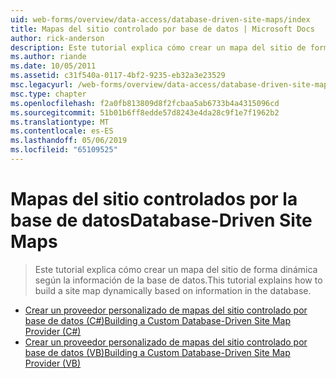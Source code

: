 ```yaml
---
uid: web-forms/overview/data-access/database-driven-site-maps/index
title: Mapas del sitio controlado por base de datos | Microsoft Docs
author: rick-anderson
description: Este tutorial explica cómo crear un mapa del sitio de forma dinámica según la información de la base de datos.
ms.author: riande
ms.date: 10/05/2011
ms.assetid: c31f540a-0117-4bf2-9235-eb32a3e23529
msc.legacyurl: /web-forms/overview/data-access/database-driven-site-maps
msc.type: chapter
ms.openlocfilehash: f2a0fb813809d8f2fcbaa5ab6733b4a4315096cd
ms.sourcegitcommit: 51b01b6ff8edde57d8243e4da28c9f1e7f1962b2
ms.translationtype: MT
ms.contentlocale: es-ES
ms.lasthandoff: 05/06/2019
ms.locfileid: "65109525"
---
```

# <a name="database-driven-site-maps"></a><span data-ttu-id="459b4-103">Mapas del sitio controlados por la base de datos</span><span class="sxs-lookup"><span data-stu-id="459b4-103">Database-Driven Site Maps</span></span>

> <span data-ttu-id="459b4-104">Este tutorial explica cómo crear un mapa del sitio de forma dinámica según la información de la base de datos.</span><span class="sxs-lookup"><span data-stu-id="459b4-104">This tutorial explains how to build a site map dynamically based on information in the database.</span></span>

- [<span data-ttu-id="459b4-105">Crear un proveedor personalizado de mapas del sitio controlado por base de datos (C#)</span><span class="sxs-lookup"><span data-stu-id="459b4-105">Building a Custom Database-Driven Site Map Provider (C#)</span></span>](building-a-custom-database-driven-site-map-provider-cs.md)
- [<span data-ttu-id="459b4-106">Crear un proveedor personalizado de mapas del sitio controlado por base de datos (VB)</span><span class="sxs-lookup"><span data-stu-id="459b4-106">Building a Custom Database-Driven Site Map Provider (VB)</span></span>](building-a-custom-database-driven-site-map-provider-vb.md)
